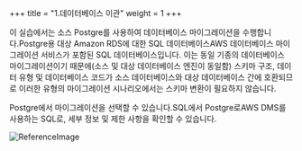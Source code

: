 +++
title = "1.데이터베이스 이관"
weight = 1
+++

이 실습에서는 소스 Postgre를 사용하여 데이터베이스 마이그레이션을 수행합니다.Postgre용 대상 Amazon RDS에 대한 SQL 데이터베이스AWS 데이터베이스 마이그레이션 서비스가 포함된 SQL 데이터베이스입니다. 이는 동일 기종의 데이터베이스 마이그레이션이기 때문에(소스 및 대상 데이터베이스 엔진이 동일함) 스키마 구조, 데이터 유형 및 데이터베이스 코드가 소스 데이터베이스와 대상 데이터베이스 간에 호환되므로 이러한 유형의 마이그레이션 시나리오에서는 스키마 변환이 필요하지 않습니다.

Postgre에서 마이그레이션을 선택할 수 있습니다.SQL에서 Postgre로AWS DMS를 사용하는 SQL로, 세부 정보 및 제한 사항을 확인할 수 있습니다.

![ReferenceImage](images/DMS-overview.ko.png)
